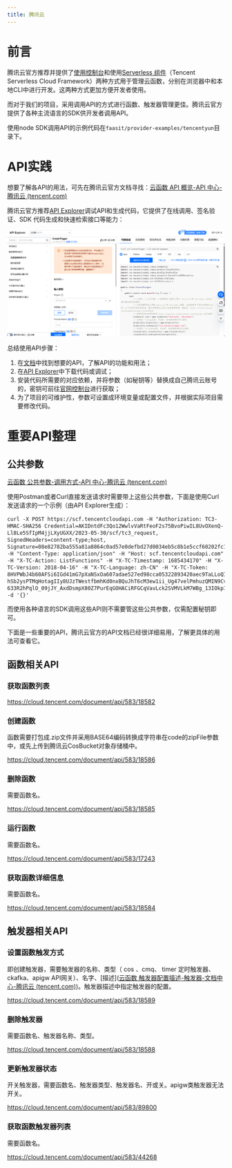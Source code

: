 ```yaml
---
title: 腾讯云
---
```


# 前言

腾讯云官方推荐并提供了[使用控制台](https://cloud.tencent.com/document/product/583/37509)和使用[Serverless 组件](https://cloud.tencent.com/document/product/1154/39271)（Tencent Serverless Cloud Framework）两种方式用于管理云函数，分别在浏览器中和本地CLI中进行开发。这两种方式更加方便开发者使用。

而对于我们的项目，采用调用API的方式进行函数、触发器管理更佳。腾讯云官方提供了各种主流语言的SDK供开发者调用API。

使用node SDK调用API的示例代码在`faasit/provider-examples/tencentyun`目录下。

# API实践

想要了解各API的用法，可先在腾讯云官方文档寻找：[云函数 API 概览-API 中心-腾讯云 (tencent.com)](https://cloud.tencent.com/document/api/583/17235)

腾讯云官方推荐[API Explorer](https://cloud.tencent.com/document/product/1278/46697)调试API和生成代码，它提供了在线调用、签名验证、SDK 代码生成和快速检索接口等能力：

![Tencent API Explorer](../assets/tencent-API-explorer.png)

总结使用API步骤：

1. 在[文档](https://cloud.tencent.com/document/api/583/17235)中找到想要的API，了解API的功能和用法；
2. 在[API Explorer](https://cloud.tencent.com/document/product/1278/46697)中下载代码或调试；
3. 安装代码所需要的对应依赖，并将参数（如秘钥等）替换成自己腾讯云账号的，密钥可前往[官网控制台](https://console.cloud.tencent.com/cam/capi)进行获取；
4. 为了项目的可维护性，参数可设置成环境变量或配置文件，并根据实际项目需要修改代码。

# 重要API整理

## 公共参数

[云函数 公共参数-调用方式-API 中心-腾讯云 (tencent.com)](https://cloud.tencent.com/document/api/583/17238)

使用Postman或者Curl直接发送请求时需要带上这些公共参数，下面是使用Curl发送请求的一个示例（由API Explorer生成）：

```
curl -X POST https://scf.tencentcloudapi.com -H "Authorization: TC3-HMAC-SHA256 Credential=AKIDntdFc3Qo12WwlvVaRtFeoF2s75BvoPiwIL8UvOXenQ-Ll8Le5SfIpM4jjLXyUGXX/2023-05-30/scf/tc3_request, SignedHeaders=content-type;host, Signature=08e82782ba555a81a8864c0ad57e0defbd27d0034eb5c8b1e5ccf60202fc1c2b" -H "Content-Type: application/json" -H "Host: scf.tencentcloudapi.com" -H "X-TC-Action: ListFunctions" -H "X-TC-Timestamp: 1685434170" -H "X-TC-Version: 2018-04-16" -H "X-TC-Language: zh-CN" -H "X-TC-Token: 8HVPWbJ4b60AFSi6IGd41mG7pXaNSxOa607adae527ed98cca05322893420aec9TaLLoQIydU0_J99sP40grvLXfat-hSb2ysPTMqHotagIIy8UJzTWestfbmhKd0nxBQuJhT6cM3ew1ii_Ug47velPmhuzQMIN9CvG0jw084q450d1mqEFSjdm2k64wpNgzTIFEn-633R2hPqlO_09jJY_AxdDsmpX80Z7PurEqGOHACiRFGCqVavLck2SVMVLkM7WBg_13IOkp12TSi3cOA" -d '{}'
```

而使用各种语言的SDK调用这些API则不需要管这些公共参数，仅需配置秘钥即可。

下面是一些重要的API，腾讯云官方的API文档已经很详细易用，了解更具体的用法可查看它。

## 函数相关API

### 获取函数列表

https://cloud.tencent.com/document/api/583/18582

### 创建函数

函数需要打包成.zip文件并采用BASE64编码转换成字符串在code的zipFile参数中，或先上传到腾讯云CosBucket对象存储桶中。

https://cloud.tencent.com/document/api/583/18586

### 删除函数

需要函数名。

https://cloud.tencent.com/document/api/583/18585

### 运行函数

需要函数名。

https://cloud.tencent.com/document/api/583/17243

### 获取函数详细信息

需要函数名。

https://cloud.tencent.com/document/api/583/18584

## 触发器相关API

### 设置函数触发方式

即创建触发器，需要触发器的名称、类型（ cos 、cmq、 timer 定时触发器、 ckafka、apigw API网关）、名字、[描述]([云函数 触发器配置描述-触发器-文档中心-腾讯云 (tencent.com)](https://cloud.tencent.com/document/product/583/39901))。触发器描述中指定触发器的配置。

https://cloud.tencent.com/document/api/583/18589

### 删除触发器

需要函数名、触发器名称、类型。

https://cloud.tencent.com/document/api/583/18588

### 更新触发器状态

开关触发器，需要函数名、触发器类型、触发器名、开或关。apigw类触发器无法开关。

https://cloud.tencent.com/document/api/583/89800

### 获取函数触发器列表

需要函数名。

https://cloud.tencent.com/document/api/583/44268
